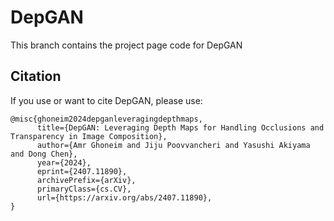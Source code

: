 # DepGAN

This branch contains the project page code for DepGAN

## Citation

If you use or want to cite DepGAN, please use:
```
@misc{ghoneim2024depganleveragingdepthmaps,
      title={DepGAN: Leveraging Depth Maps for Handling Occlusions and Transparency in Image Composition}, 
      author={Amr Ghoneim and Jiju Poovvancheri and Yasushi Akiyama and Dong Chen},
      year={2024},
      eprint={2407.11890},
      archivePrefix={arXiv},
      primaryClass={cs.CV},
      url={https://arxiv.org/abs/2407.11890}, 
}
```
